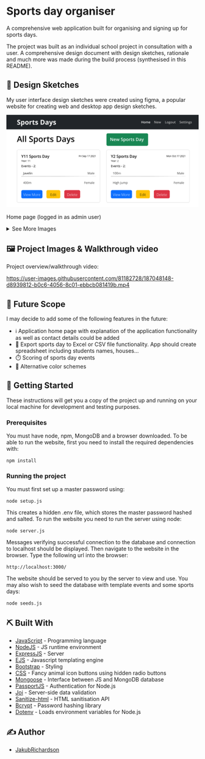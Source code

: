 # Sports day organiser

A comprehensive web application built for organising and signing up for sports days.

The project was built as an individual school project in consultation with a user. A comprehensive design document with design sketches, rationale and much more was made during the build process (synthesised in this README).

## 📔 Design Sketches
My user interface design sketches were created using figma, a popular website for creating web and desktop app design sketches.
<p align="center"><img src="./images/Index.png" alt="Design sketch image 1" width="600"/></p>
<p>Home page (logged in as admin user)</p>

<details>
<summary>See More Images</summary>
<br>
<p align="center"><img src="./images/IndexStudent.png" alt="Design sketch image 2" width="600"/></p>
<p>Home page (not logged in)</p>
<p align="center"><img src="./images/ShowOld.png" alt="Design sketch image 3" width="600"/></p>
<p>Original sports day show page design</p>
<p align="center"><img src="./images/Show.png" alt="Design sketch image 4" width="600"/></p>
<p>Final sports day show page design (logged in as admin user)<br>After user consultation, legal GDPR requirements of only showing students their own data, as well as displaying and enforcing participant limits per house were brought to my attention, prompting changes in design
</p>
<p align="center"><img src="./images/New.png" alt="Design sketch image 5" width="600"/></p>
<p>Original new sports day page design (only accessible by admin)</p>
<p align="center"><img src="./images/NewCards.png" alt="Design sketch image 6" width="600"/></p>
<p>Final new sports day page design (only accessible by admin)<br>Based upon user feedback, suggesting that the app may be used on small screen sizes, the table layout was redesigned into a more responsive card layout</p>
<p align="center"><img src="./images/EventShowOld.png" alt="Design sketch image 7" width="600"/></p>
<p>Original event show page design</p>
<p align="center"><img src="./images/EventShow.png" alt="Design sketch image 8" width="600"/></p>
<p>Final event show page design (logged in as admin user)</p>
<p align="center"><img src="./images/EventShowStudent.png" alt="Design sketch image 9" width="600"/></p>
<p>Final event show page design (logged in as student)<br>The initial design proposed a login system only for admin users for permission purposes, however after legal requirements were considered, a login system for both students and teachers was designed</p>
<p align="center"><img src="./images/EntityRelationship.png" alt="Design sketch image 10" width="600"/></p>
<p>Application database relationship diagram</p>
</details>

## 🖼️ Project Images & Walkthrough video

Project overview/walkthrough video:

https://user-images.githubusercontent.com/81182728/187048148-d8939812-b0c6-4056-8c01-ebbcb081419b.mp4

## 🚀 Future Scope

I may decide to add some of the following features in the future:
- ℹ️ Application home page with explanation of the application functionality as well as contact details could be added
- 📝 Export sports day to Excel or CSV file functionality. App should create spreadsheet including students names, houses...
- ⏱️ Scoring of sports day events
- 🎨 Alternative color schemes

## 🏁 Getting Started

These instructions will get you a copy of the project up and running on your local machine for development and testing purposes.

### Prerequisites

You must have node, npm, MongoDB and a browser downloaded. To be able to run the website, first you need to install the required dependencies with:

```
npm install 
```

### Running the project

You must first set up a master password using: 

```
node setup.js
```
This creates a hidden .env file, which stores the master password hashed and salted. 
To run the website you need to run the server using node:

```
node server.js
```
Messages verifying successful connection to the database and connection to localhost should be displayed. Then navigate to the website in the browser. Type the following url into the browser:

```
http://localhost:3000/
```
The website should be served to you by the server to view and use. You may also wish to seed the database with template events and some sports days: 

```
node seeds.js
```


## ⛏️ Built With

- [JavaScript](https://developer.mozilla.org/en-US/docs/Web/JavaScript) - Programming language
- [NodeJS](https://nodejs.org/en/) - JS runtime environment
- [ExpressJS](https://expressjs.com/) - Server
- [EJS](https://ejs.co/) - Javascript templating engine
- [Bootstrap](https://getbootstrap.com/) - Styling
- [CSS](https://developer.mozilla.org/en-US/docs/Web/CSS) - Fancy animal icon buttons using hidden radio buttons
- [Mongoose](https://mongoosejs.com/) - Interface between JS and MongoDB database
- [PassportJS](https://www.passportjs.org/) - Authentication for Node.js
- [Joi](https://joi.dev/) - Server-side data validation
- [Sanitize-html](https://www.npmjs.com/package/sanitize-html) - HTML sanitisation API
- [Bcrypt](https://www.npmjs.com/package/bcrypt) - Password hashing library
- [Dotenv](https://www.npmjs.com/package/dotenv) - Loads environment variables for Node.js

## ✍️ Author

- [JakubRichardson](https://github.com/JakubRichardson)
